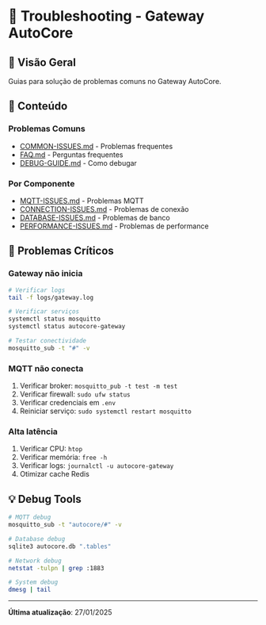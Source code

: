 # 🔧 Troubleshooting - Gateway AutoCore

## 🎯 Visão Geral

Guias para solução de problemas comuns no Gateway AutoCore.

## 📖 Conteúdo

### Problemas Comuns
- [COMMON-ISSUES.md](COMMON-ISSUES.md) - Problemas frequentes
- [FAQ.md](FAQ.md) - Perguntas frequentes
- [DEBUG-GUIDE.md](DEBUG-GUIDE.md) - Como debugar

### Por Componente
- [MQTT-ISSUES.md](MQTT-ISSUES.md) - Problemas MQTT
- [CONNECTION-ISSUES.md](CONNECTION-ISSUES.md) - Problemas de conexão
- [DATABASE-ISSUES.md](DATABASE-ISSUES.md) - Problemas de banco
- [PERFORMANCE-ISSUES.md](PERFORMANCE-ISSUES.md) - Problemas de performance

## 🚨 Problemas Críticos

### Gateway não inicia
```bash
# Verificar logs
tail -f logs/gateway.log

# Verificar serviços
systemctl status mosquitto
systemctl status autocore-gateway

# Testar conectividade
mosquitto_sub -t "#" -v
```

### MQTT não conecta
1. Verificar broker: `mosquitto_pub -t test -m test`
2. Verificar firewall: `sudo ufw status`
3. Verificar credenciais em `.env`
4. Reiniciar serviço: `sudo systemctl restart mosquitto`

### Alta latência
1. Verificar CPU: `htop`
2. Verificar memória: `free -h`
3. Verificar logs: `journalctl -u autocore-gateway`
4. Otimizar cache Redis

## 💡 Debug Tools

```bash
# MQTT debug
mosquitto_sub -t "autocore/#" -v

# Database debug
sqlite3 autocore.db ".tables"

# Network debug
netstat -tulpn | grep :1883

# System debug
dmesg | tail
```

---

**Última atualização**: 27/01/2025